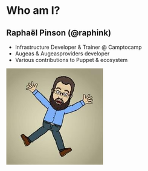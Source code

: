 # Who am I?

## Raphaël Pinson (@raphink)

* Infrastructure Developer & Trainer @ Camptocamp
* Augeas & Augeasproviders developer
* Various contributions to Puppet & ecosystem

![Raphink](../images-base/raphink.jpg)
